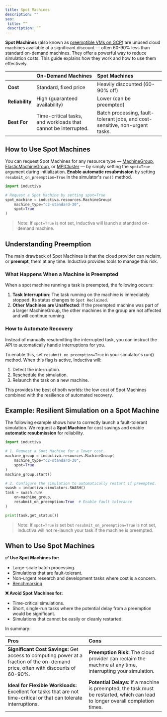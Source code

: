 ```yaml
---
title: Spot Machines
description: ""
seo:
 title: “”
 description: “”
---
```


**Spot Machines** (also known as [preemptible VMs on GCP](https://cloud.google.com/compute/docs/instances/spot)) are unused cloud machines available at a significant discount — often 60-90% less than standard on-demand machines. They offer a powerful way to reduce simulation costs. This guide explains how they work and how to use them effectively.

| | On-Demand Machines | Spot Machines |
| :--- | :--- | :--- |
| **Cost** | Standard, fixed price | Heavily discounted (60-90% off) |
| **Reliability** | High (guaranteed availability) | Lower (can be preempted) |
| **Best For** | Time-critical tasks, and workloads that cannot be interrupted. | Batch processing, fault-tolerant jobs, and cost-sensitive, non-urgent tasks. |

## How to Use Spot Machines

You can request Spot Machines for any resource type — [MachineGroup](resources/machinegroup_class), [ElasticMachineGroup](resources/elasticgroup_class), or [MPICluster](resources/mpicluster_class) — by simply setting the `spot=True` argument during initialization. **Enable automatic resubmission** by setting `resubmit_on_preemption=True` in the simulator's `run()` method.

```python
import inductiva

# Request a Spot Machine by setting spot=True
spot_machine = inductiva.resources.MachineGroup(
    machine_type="c2-standard-30", 
    spot=True
)
```

> Note: If `spot=True` is not set, Inductiva will launch a standard on-demand machine.

## Understanding Preemption

The main drawback of Spot Machines is that the cloud provider can reclaim, or **preempt**, them at any time. Inductiva provides tools to manage this risk.

### What Happens When a Machine is Preempted
When a spot machine running a task is preempted, the following occurs:

1. **Task Interruption**: The task running on the machine is immediately stopped. Its status changes to `Spot Reclaimed`.
2. **Other Machines are Unaffected**: If the preempted machine was part of a larger MachineGroup, the other machines in the group are not affected and will continue running.

### How to Automate Recovery

Instead of manually resubmitting the interrupted task, you can instruct the API to automatically handle interruptions for you.

To enable this, set `resubmit_on_preemption=True` in your simulator's run() method. When this flag is active, Inductiva will:
1. Detect the interruption.
2. Reschedule the simulation.
3. Relaunch the task on a new machine.

This provides the best of both worlds: the low cost of Spot Machines combined with the resilience of automated recovery.

## Example: Resilient Simulation on a Spot Machine

The following example shows how to correctly launch a fault-tolerant simulation. We request a **Spot Machine** for cost savings and enable **automatic resubmission** for reliability.

```python
import inductiva

# 1. Request a Spot Machine for a lower cost.
machine_group = inductiva.resources.MachineGroup(
    machine_type="c2-standard-30", 
    spot=True
)
machine_group.start()

# 2. Configure the simulation to automatically restart if preempted.
swash = inductiva.simulators.SWASH()
task = swash.run(
    on=machine_group,
    resubmit_on_preemption=True  # Enable fault tolerance
)

print(task.get_status())
```

> Note: If `spot=True` is set but `resubmit_on_preemption=True` is not set, Inductiva will not re-launch your task if the machine is preempted.

## When to Use Spot Machines

**✅ Use Spot Machines for:**
- Large-scale batch processing.
- Simulations that are fault-tolerant.
- Non-urgent research and development tasks where cost is a concern.
- [Benchmarking](/guides/benchmark/benchmarking).

**❌  Avoid Spot Machines for:**
- Time-critical simulations.
- Short, single-run tasks where the potential delay from a preemption would be significant.
- Simulations that cannot be easily or cleanly restarted.

In summary:

| Pros | Cons |
| :--- | :--- |
| **Significant Cost Savings:** Get access to computing power at a fraction of the on-demand price, often with discounts of 60-90%. | **Preemption Risk:** The cloud provider can reclaim the machine at any time, interrupting your simulation. |
| **Ideal for Flexible Workloads:** Excellent for tasks that are not time-critical or that can tolerate interruptions. | **Potential Delays:** If a machine is preempted, the task must be restarted, which can lead to longer overall completion times. |
